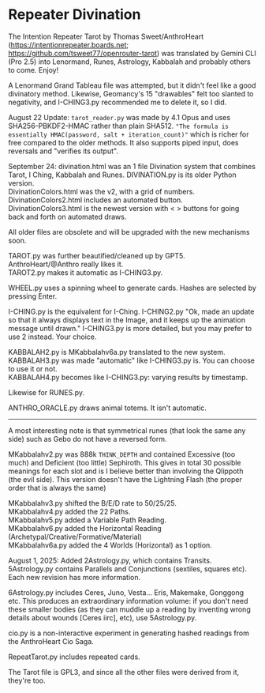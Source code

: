 # Repeater Divination
The Intention Repeater Tarot by Thomas Sweet/AnthroHeart (https://intentionrepeater.boards.net; https://github.com/tsweet77/openrouter-tarot) was translated by Gemini CLI (Pro 2.5) into Lenormand, Runes, Astrology, Kabbalah and probably others to come. Enjoy!

A Lenormand Grand Tableau file was attempted, but it didn't feel like a good divinatory method. Likewise, Geomancy's 15 "drawables" felt too slanted to negativity, and I-CHING3.py recommended me to delete it, so I did.

August 22 Update: `tarot_reader.py` was made by 4.1 Opus and uses SHA256-PBKDF2-HMAC rather than plain SHA512. `"The formula is essentially HMAC(password, salt + iteration_count)"` which is richer for free compared to the older methods. It also supports piped input, does reversals and "verifies its output".

September 24: divination.html was an 1 file Divination system that combines Tarot, I Ching, Kabbalah and Runes. DIVINATION.py is its older Python version.<br>
DivinationColors.html was the v2, with a grid of numbers. DivinationColors2.html includes an automated button.<br>
DivinationColors3.html is the newest version with < > buttons for going back and forth on automated draws.

All older files are obsolete and will be upgraded with the new mechanisms soon.

TAROT.py was further beautified/cleaned up by GPT5. AnthroHeart/@Anthro really likes it.<br>
TAROT2.py makes it automatic as I-CHING3.py.

WHEEL.py uses a spinning wheel to generate cards. Hashes are selected by pressing Enter.

I-CHING.py is the equivalent for I-Ching. I-CHING2.py "Ok, made an update so that it always displays text in the Image, and it keeps up the animation message until drawn." I-CHING3.py is more detailed, but you may prefer to use 2 instead. Your choice.

KABBALAH2.py is MKabbalahv6a.py translated to the new system. KABBALAH3.py was made "automatic" like I-CHING3.py is. You can choose to use it or not.<br>
KABBALAH4.py becomes like I-CHING3.py: varying results by timestamp.

Likewise for RUNES.py.

ANTHRO_ORACLE.py draws animal totems. It isn't automatic.

---

A most interesting note is that symmetrical runes (that look the same any side) such as Gebo do not have a reversed form.

MKabbalahv2.py was 888k `THINK_DEPTH` and contained Excessive (too much) and Deficient (too little) Sephiroth. This gives in total 30 possible meanings for each slot and is I believe better than involving the Qlippoth (the evil side). This version doesn't have the Lightning Flash (the proper order that is always the same) 

MKabbalahv3.py shifted the B/E/D rate to 50/25/25.<br>
MKabbalahv4.py added the 22 Paths.<br>
MKabbalahv5.py added a Variable Path Reading.<br>
MKabbalahv6.py added the Horizontal Reading (Archetypal/Creative/Formative/Material)<br>
MKabbalahv6a.py added the 4 Worlds (Horizontal) as 1 option.<br>

August 1, 2025: Added 2Astrology.py, which contains Transits.
5Astrology.py contains Parallels and Conjunctions (sextiles, squares etc). Each new revision has more information.

6Astrology.py includes Ceres, Juno, Vesta... Eris, Makemake, Gonggong etc. This produces an extraordinary information volume: if you don't need these smaller bodies (as they can muddle up a reading by inventing wrong details about wounds [Ceres iirc], etc), use 5Astrology.py.

cio.py is a non-interactive experiment in generating hashed readings from the AnthroHeart Cio Saga.

RepeatTarot.py includes repeated cards.

The Tarot file is GPL3, and since all the other files were derived from it, they're too.
